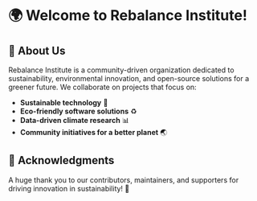 # 🌍 Welcome to Rebalance Institute!

## 🌱 About Us
Rebalance Institute is a community-driven organization dedicated to sustainability, environmental innovation, and open-source solutions for a greener future. We collaborate on projects that focus on:
- **Sustainable technology** 🌿
- **Eco-friendly software solutions** ♻️
- **Data-driven climate research** 📊
- **Community initiatives for a better planet** 🌏

## 🙌 Acknowledgments
A huge thank you to our contributors, maintainers, and supporters for driving innovation in sustainability! 💚


